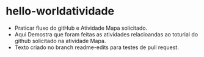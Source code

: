 # hello-worldatividade
- Praticar fluxo do gitHub e Atividade Mapa solicitado.
- Aqui Demostra que foram feitas as atividades relacioandas ao toturial do github solicitado na atividade Mapa.
- Texto criado no branch readme-edits para testes de pull request.
